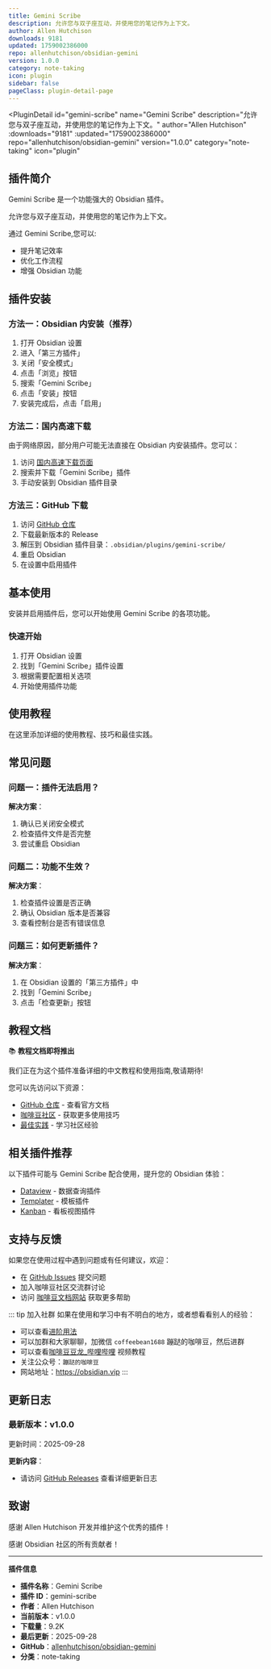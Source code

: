 ```yaml
---
title: Gemini Scribe
description: 允许您与双子座互动，并使用您的笔记作为上下文。
author: Allen Hutchison
downloads: 9181
updated: 1759002386000
repo: allenhutchison/obsidian-gemini
version: 1.0.0
category: note-taking
icon: plugin
sidebar: false
pageClass: plugin-detail-page
---
```


<PluginDetail
  id="gemini-scribe"
  name="Gemini Scribe"
  description="允许您与双子座互动，并使用您的笔记作为上下文。"
  author="Allen Hutchison"
  :downloads="9181"
  :updated="1759002386000"
  repo="allenhutchison/obsidian-gemini"
  version="1.0.0"
  category="note-taking"
  icon="plugin"
>

<!-- AUTO_GENERATED_START -->
## 插件简介

Gemini Scribe 是一个功能强大的 Obsidian 插件。

允许您与双子座互动，并使用您的笔记作为上下文。

通过 Gemini Scribe,您可以:

- 提升笔记效率
- 优化工作流程
- 增强 Obsidian 功能

<!-- AUTO_GENERATED_END -->

<!-- AUTO_GENERATED_START -->
## 插件安装

### 方法一：Obsidian 内安装（推荐）

1. 打开 Obsidian 设置
2. 进入「第三方插件」
3. 关闭「安全模式」
4. 点击「浏览」按钮
5. 搜索「Gemini Scribe」
6. 点击「安装」按钮
7. 安装完成后，点击「启用」

### 方法二：国内高速下载

由于网络原因，部分用户可能无法直接在 Obsidian 内安装插件。您可以：

1. 访问 [国内高速下载页面](/zh/documentation/obsidian-plugins-download.html)
2. 搜索并下载「Gemini Scribe」插件
3. 手动安装到 Obsidian 插件目录

### 方法三：GitHub 下载

1. 访问 [GitHub 仓库](https://github.com/allenhutchison/obsidian-gemini)
2. 下载最新版本的 Release
3. 解压到 Obsidian 插件目录：`.obsidian/plugins/gemini-scribe/`
4. 重启 Obsidian
5. 在设置中启用插件

## 基本使用

安装并启用插件后，您可以开始使用 Gemini Scribe 的各项功能。

### 快速开始

1. 打开 Obsidian 设置
2. 找到「Gemini Scribe」插件设置
3. 根据需要配置相关选项
4. 开始使用插件功能

<!-- AUTO_GENERATED_END -->

<!-- CUSTOM_CONTENT_START:tutorial -->
## 使用教程

在这里添加详细的使用教程、技巧和最佳实践。

<!-- CUSTOM_CONTENT_END:tutorial -->

<!-- SHARED_CONTENT_START -->
## 常见问题

### 问题一：插件无法启用？

**解决方案**：
1. 确认已关闭安全模式
2. 检查插件文件是否完整
3. 尝试重启 Obsidian

### 问题二：功能不生效？

**解决方案**：
1. 检查插件设置是否正确
2. 确认 Obsidian 版本是否兼容
3. 查看控制台是否有错误信息

### 问题三：如何更新插件？

**解决方案**：
1. 在 Obsidian 设置的「第三方插件」中
2. 找到「Gemini Scribe」
3. 点击「检查更新」按钮

## 教程文档

📚 **教程文档即将推出**

我们正在为这个插件准备详细的中文教程和使用指南,敬请期待!

您可以先访问以下资源：
- [GitHub 仓库](https://github.com/allenhutchison/obsidian-gemini) - 查看官方文档
- [咖啡豆社区](/zh/bases/) - 获取更多使用技巧
- [最佳实践](/zh/best-practices/) - 学习社区经验

## 相关插件推荐

以下插件可能与 Gemini Scribe 配合使用，提升您的 Obsidian 体验：

- [Dataview](/zh/plugins/dataview.html) - 数据查询插件
- [Templater](/zh/plugins/templater-obsidian.html) - 模板插件
- [Kanban](/zh/plugins/obsidian-kanban.html) - 看板视图插件

## 支持与反馈

如果您在使用过程中遇到问题或有任何建议，欢迎：

- 在 [GitHub Issues](https://github.com/allenhutchison/obsidian-gemini/issues) 提交问题
- 加入咖啡豆社区交流群讨论
- 访问 [咖啡豆文档网站](https://obsidian.vip) 获取更多帮助

::: tip 加入社群
如果在使用和学习中有不明白的地方，或者想看看别人的经验：
- 可以查看[进阶用法](/zh/advanced)
- 可以加群和大家聊聊，加微信 `coffeebean1688` 蹦跶的咖啡豆，然后进群
- 可以查看[咖啡豆豆龙_哔哩哔哩](https://space.bilibili.com/618777356) 视频教程
- 关注公众号：`蹦跶的咖啡豆`
- 网站地址：https://obsidian.vip
:::
<!-- SHARED_CONTENT_END -->

<!-- AUTO_GENERATED_START -->
## 更新日志

### 最新版本：v1.0.0

更新时间：2025-09-28

**更新内容**：
- 请访问 [GitHub Releases](https://github.com/allenhutchison/obsidian-gemini/releases) 查看详细更新日志

## 致谢

感谢 Allen Hutchison 开发并维护这个优秀的插件！

感谢 Obsidian 社区的所有贡献者！

---

**插件信息**
- **插件名称**：Gemini Scribe
- **插件 ID**：gemini-scribe
- **作者**：Allen Hutchison
- **当前版本**：v1.0.0
- **下载量**：9.2K
- **最后更新**：2025-09-28
- **GitHub**：[allenhutchison/obsidian-gemini](https://github.com/allenhutchison/obsidian-gemini)
- **分类**：note-taking
<!-- AUTO_GENERATED_END -->

</PluginDetail>


